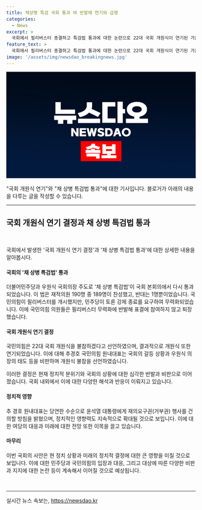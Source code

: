```yaml
---
title: 채상병 특검 국회 통과 여 반발에 연기와 급랭
categories:
  - News
excerpt: >
  국회에서 필리버스터 종결하고 특검법 통과에 대한 논란으로 22대 국회 개원식이 연기된 가운데, 국민의힘의 반발로 재석 의원 190명 중 찬성 189명, 반대 1명으로 채해병 특검법 통과됐다. 야당은 필리버스터로 저지하려 했지만 무력화되고, 국민의힘 의원들이 반발로 퇴장했다. 국회의장 우원식에 대한 비판과 이재명 방탄으로 더불어민주당과의 정치적 갈등도 빚은 가운데, 윤석열 대통령의 거부권 행사 전망으로 정국이 급변할 전망이다.
feature_text: >
  국회에서 필리버스터 종결하고 특검법 통과에 대한 논란으로 22대 국회 개원식이 연기된 가운데, 국민의힘의 반발로 재석 의원 190명 중 찬성 189명, 반대 1명으로 채해병 특검법 통과됐다. 야당은 필리버스터로 저지하려 했지만 무력화되고, 국민의힘 의원들이 반발로 퇴장했다. 국회의장 우원식에 대한 비판과 이재명 방탄으로 더불어민주당과의 정치적 갈등도 빚은 가운데, 윤석열 대통령의 거부권 행사 전망으로 정국이 급변할 전망이다.
image: '/assets/img/newsdao_breakingnews.jpg'
---
```


<p><img src="/assets/img/newsdao_breakingnews.jpg" alt="firstkoreanews 속보" /></p>

<p>"국회 개원식 연기"와 "채 상병 특검법 통과"에 대한 기사입니다. 블로거가 아래의 내용을 다루는 글을 작성할 수 있습니다.</p>

<hr />

<h2 data-ke-size="size26">국회 개원식 연기 결정과 채 상병 특검법 통과</h2>

<p data-ke-size="size16">&nbsp;</p>

<p>국회에서 발생한 '국회 개원식 연기 결정'과 '채 상병 특검법 통과'에 대한 상세한 내용을 알아봅시다.</p>

<h4>국회의 '채 상병 특검법' 통과</h4>

<p>더불어민주당과 우원식 국회의장 주도로 '채 상병 특검법'이 국회 본회의에서 다시 통과되었습니다. 이 법은 재적의원 190명 중 189명이 찬성했고, 반대는 1명뿐이었습니다. 국민의힘이 필리버스터를 개시했지만, 민주당이 토론 강제 종료를 요구하여 무력화되었습니다. 이에 국민의힘 의원들은 필리버스터 무력화에 반발해 표결에 참여하지 않고 퇴장했습니다.</p>

<h4>국회 개원식 연기 결정</h4>

<p>국민의힘은 22대 국회 개원식을 불참하겠다고 선언하였으며, 결과적으로 개원식 또한 연기되었습니다. 이에 대해 추경호 국민의힘 원내대표는 국회의 갈등 상황과 우원식 의장의 태도 등을 비판하며 개원식 불참을 선언하였습니다. </p>

<p>이러한 결정은 현재 정치적 분위기와 국회의 상황에 대한 심각한 반발과 비판으로 이어졌습니다. 국회 내외에서 이에 대한 다양한 해석과 반응이 이뤄지고 있습니다. </p>

<h4>정치적 영향</h4>

<p>추 경호 원내대표는 당연한 수순으로 윤석열 대통령에게 재의요구권(거부권) 행사를 건의할 방침을 밝혔으며, 정치적인 영향력도 지속적으로 확대될 것으로 보입니다. 이에 대한 여당의 대응과 미래에 대한 전망 또한 이목을 끌고 있습니다.</p>

<h4>마무리</h4>

<p>이번 국회의 사안은 현 정치 상황과 미래의 정치적 결정에 대한 큰 영향을 미칠 것으로 보입니다. 이에 대한 민주당과 국민의힘의 입장과 대응, 그리고 대상에 따른 다양한 비판과 지지에 대한 논란 등이 계속해서 이어질 것으로 예상됩니다.</p>

<p data-ke-size="size16">&nbsp;</p>

<hr />
실시간 뉴스 속보는, <a href="https://newsdao.kr" rel="dofollow">https://newsdao.kr</a>


